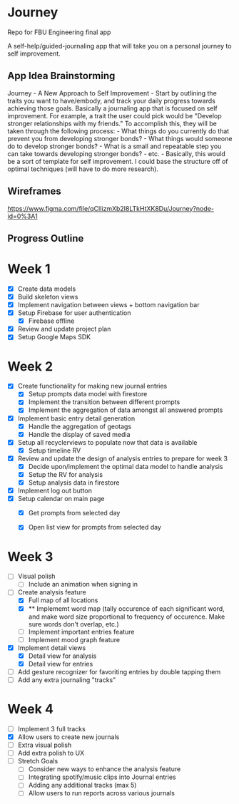 # Journey
Repo for FBU Engineering final app

A self-help/guided-journaling app that will take you on a personal journey to self improvement.


## App Idea Brainstorming
Journey - A New Approach to Self Improvement
    - Start by outlining the traits you want to have/embody, and track your daily progress towards achieving those goals. Basically a journaling app that is focused on self improvement. For example, a trait the user could pick would be "Develop stronger relationships with my friends." To accomplish this, they will be taken through the following process:
        - What things do you currently do that prevent you from developing stronger bonds?
        - What things would someone do to develop stronger bonds?
        - What is a small and repeatable step you can take towards developing stronger bonds?
        - etc.
    - Basically, this would be a sort of template for self improvement. I could base the structure off of optimal techniques (will have to do more research).
   
   
## Wireframes

https://www.figma.com/file/qClIizmXb2I8LTkHtXK8Du/Journey?node-id=0%3A1

## Progress Outline

# Week 1
- [X] Create data models
- [X] Build skeleton views
- [X] Implement navigation between views + bottom navigation bar
- [X] Setup Firebase for user authentication
    - [X] Firebase offline
- [X] Review and update project plan
- [X] Setup Google Maps SDK

# Week 2
- [X] Create functionality for making new journal entries
    - [X] Setup prompts data model with firestore
    - [X] Implement the transition between different prompts
    - [X] Implement the aggregation of data amongst all answered prompts
- [X] Implement basic entry detail generation
    - [X] Handle the aggregation of geotags
    - [X] Handle the display of saved media
- [X] Setup all recyclerviews to populate now that data is available
    - [X] Setup timeline RV
- [X] Review and update the design of analysis entries to prepare for week 3
    - [X] Decide upon/implement the optimal data model to handle analysis
    - [X] Setup the RV for analysis
    - [X] Setup analysis data in firestore
- [X] Implement log out button
- [X] Setup calendar on main page
    - [X] Get prompts from selected day
    - [X] Open list view for prompts from selected day


# Week 3
- [ ] Visual polish
    - [ ] Include an animation when signing in
- [ ] Create analysis feature
    - [X] Full map of all locations
    - [X] ** Implememt word map (tally occurence of each significant word, and make word size proportional to frequency of occurence. Make sure words don't overlap, etc.)
    - [ ] Implement important entries feature
    - [ ] Implement mood graph feature
- [X] Implement detail views
    - [X] Detail view for analysis
    - [X] Detail view for entries
- [ ] Add gesture recognizer for favoriting entries by double tapping them
- [ ] Add any extra journaling "tracks"

# Week 4
- [ ] Implement 3 full tracks
- [X] Allow users to create new journals
- [ ] Extra visual polish
- [ ] Add extra polish to UX
- [ ] Stretch Goals
    - [ ] Consider new ways to enhance the analysis feature
    - [ ] Integrating spotify/music clips into Journal entries
    - [ ] Adding any additional tracks (max 5)
    - [ ] Allow users to run reports across various journals
